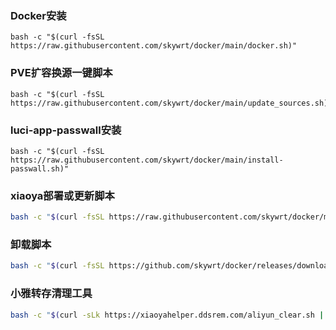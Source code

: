 ### Docker安装

```
bash -c "$(curl -fsSL https://raw.githubusercontent.com/skywrt/docker/main/docker.sh)"
```
### PVE扩容换源一键脚本

```
bash -c "$(curl -fsSL https://raw.githubusercontent.com/skywrt/docker/main/update_sources.sh)"
```
### luci-app-passwall安装

```
bash -c "$(curl -fsSL https://raw.githubusercontent.com/skywrt/docker/main/install-passwall.sh)"
```
### xiaoya部署或更新脚本

```bash
bash -c "$(curl -fsSL https://raw.githubusercontent.com/skywrt/docker/main/install.sh)"
```
### 卸载脚本

```bash
bash -c "$(curl -fsSL https://github.com/skywrt/docker/releases/download/latest/uninstall.sh)"
```
### 小雅转存清理工具

```bash
bash -c "$(curl -sLk https://xiaoyahelper.ddsrem.com/aliyun_clear.sh | tail -n +2)" -s 5
```
